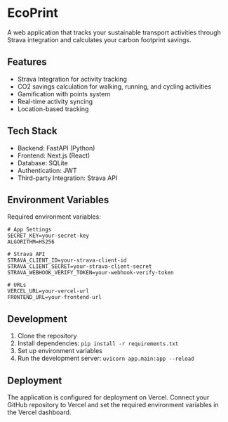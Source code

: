 # EcoPrint

A web application that tracks your sustainable transport activities through Strava integration and calculates your carbon footprint savings.

## Features

- Strava Integration for activity tracking
- CO2 savings calculation for walking, running, and cycling activities
- Gamification with points system
- Real-time activity syncing
- Location-based tracking

## Tech Stack

- Backend: FastAPI (Python)
- Frontend: Next.js (React)
- Database: SQLite
- Authentication: JWT
- Third-party Integration: Strava API

## Environment Variables

Required environment variables:

```env
# App Settings
SECRET_KEY=your-secret-key
ALGORITHM=HS256

# Strava API
STRAVA_CLIENT_ID=your-strava-client-id
STRAVA_CLIENT_SECRET=your-strava-client-secret
STRAVA_WEBHOOK_VERIFY_TOKEN=your-webhook-verify-token

# URLs
VERCEL_URL=your-vercel-url
FRONTEND_URL=your-frontend-url
```

## Development

1. Clone the repository
2. Install dependencies: `pip install -r requirements.txt`
3. Set up environment variables
4. Run the development server: `uvicorn app.main:app --reload`

## Deployment

The application is configured for deployment on Vercel. Connect your GitHub repository to Vercel and set the required environment variables in the Vercel dashboard.
